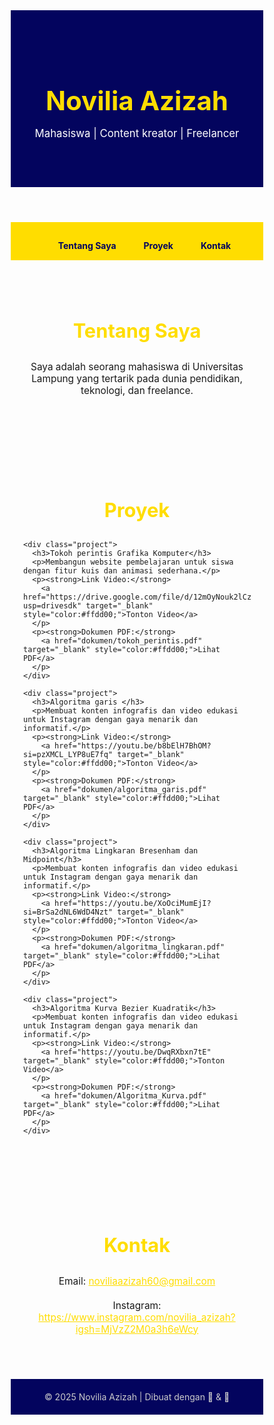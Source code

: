 <html lang="id">
<head>
  <meta charset="UTF-8" />
  <meta name="viewport" content="width=device-width, initial-scale=1.0"/>
  <title>Portofolio Novilia Azizah</title>
  <link href="https://fonts.googleapis.com/css2?family=Poppins:wght@400;600&display=swap" rel="stylesheet">
  <style>
    * {
      margin: 0;
      padding: 0;
      box-sizing: border-box;
    }

    body {
      font-family: 'Poppins', sans-serif;
      background: linear-gradient(to right, #0077b6, #90e0ef);
      color: #fff;
    }

    header {
      background-color: #03045e;
      text-align: center;
      padding: 60px 20px;
      color: #ffdd00;
    }

    header h1 {
      font-size: 3em;
      margin-bottom: 10px;
    }

    header p {
      font-size: 1.2em;
      color: #ffffff;
    }

    nav {
      background-color: #ffdd00;
      padding: 15px 0;
      text-align: center;
    }

    nav ul {
      list-style: none;
    }

    nav ul li {
      display: inline;
      margin: 0 20px;
    }

    nav ul li a {
      text-decoration: none;
      font-weight: bold;
      color: #03045e;
      transition: 0.3s ease;
    }

    nav ul li a:hover {
      color: #0077b6;
    }

    section {
      padding: 50px 20px;
      max-width: 900px;
      margin: auto;
    }

    section h2 {
      font-size: 2.2em;
      text-align: center;
      color: #ffdd00;
      margin-bottom: 30px;
    }

    section p {
      text-align: center;
      font-size: 1.1em;
      margin-bottom: 20px;
    }

    .project {
      background-color: rgba(255, 255, 255, 0.1);
      border-left: 5px solid #ffdd00;
      border-radius: 10px;
      padding: 20px;
      margin: 15px 0;
      transition: 0.3s;
    }

    .project:hover {
      background-color: rgba(255, 255, 255, 0.2);
      transform: translateY(-5px);
    }

    footer {
      background-color: #03045e;
      color: #ccc;
      text-align: center;
      padding: 20px;
    }

    @media (max-width: 600px) {
      header h1 {
        font-size: 2em;
      }

      nav ul li {
        display: block;
        margin: 10px 0;
      }
    }
  </style>
</head>
<body>

  <header>
    <h1>Novilia Azizah</h1>
    <p>Mahasiswa | Content kreator | Freelancer</p> 
  </header>
  
  <nav>
    <ul>
      <li><a href="#about">Tentang Saya</a></li>
      <li><a href="#projects">Proyek</a></li>
      <li><a href="#contact">Kontak</a></li>
    </ul>
  </nav>

  <section id="about">
    <h2>Tentang Saya</h2>
    <p>Saya adalah seorang mahasiswa di Universitas Lampung yang tertarik pada dunia pendidikan, teknologi, dan freelance.</p>
  </section>
  
  <section id="projects">
    <h2>Proyek</h2>
    
    <div class="project">
      <h3>Tokoh perintis Grafika Komputer</h3>
      <p>Membangun website pembelajaran untuk siswa dengan fitur kuis dan animasi sederhana.</p>
      <p><strong>Link Video:</strong> 
        <a href="https://drive.google.com/file/d/12mOyNouk2lCzW5hYaROBzQfiPBsByYjO/view?usp=drivesdk" target="_blank" style="color:#ffdd00;">Tonton Video</a>
      </p>
      <p><strong>Dokumen PDF:</strong> 
        <a href="dokumen/tokoh_perintis.pdf" target="_blank" style="color:#ffdd00;">Lihat PDF</a>
      </p>
    </div>
  
    <div class="project">
      <h3>Algoritma garis </h3>
      <p>Membuat konten infografis dan video edukasi untuk Instagram dengan gaya menarik dan informatif.</p>
      <p><strong>Link Video:</strong> 
        <a href="https://youtu.be/b8bElH7BhOM?si=pzXMCL_LYP8uE7fq" target="_blank" style="color:#ffdd00;">Tonton Video</a>
      </p>
      <p><strong>Dokumen PDF:</strong> 
        <a href="dokumen/algoritma_garis.pdf" target="_blank" style="color:#ffdd00;">Lihat PDF</a>
      </p>
    </div>

    <div class="project">
      <h3>Algoritma Lingkaran Bresenham dan Midpoint</h3>
      <p>Membuat konten infografis dan video edukasi untuk Instagram dengan gaya menarik dan informatif.</p>
      <p><strong>Link Video:</strong> 
        <a href="https://youtu.be/XoOciMumEjI?si=BrSa2dNL6WdD4Nzt" target="_blank" style="color:#ffdd00;">Tonton Video</a>
      </p>
      <p><strong>Dokumen PDF:</strong> 
        <a href="dokumen/algoritma_lingkaran.pdf" target="_blank" style="color:#ffdd00;">Lihat PDF</a>
      </p>
    </div>

    <div class="project">
      <h3>Algoritma Kurva Bezier Kuadratik</h3>
      <p>Membuat konten infografis dan video edukasi untuk Instagram dengan gaya menarik dan informatif.</p>
      <p><strong>Link Video:</strong> 
        <a href="https://youtu.be/DwqRXbxn7tE" target="_blank" style="color:#ffdd00;">Tonton Video</a>
      </p>
      <p><strong>Dokumen PDF:</strong> 
        <a href="dokumen/Algoritma_Kurva.pdf" target="_blank" style="color:#ffdd00;">Lihat PDF</a>
      </p>
    </div>
  </section>
  
  
  <section id="contact">
    <h2>Kontak</h2>
    <p>Email: <a href="mailto:noviliaazizah60@gmail.com" style="color:#ffdd00;">noviliaazizah60@gmail.com</a></p>
    <p>Instagram: <a href="https://www.instagram.com/novilia_azizah?igsh=MjVzZ2M0a3h6eWcy" target="_blank" style="color:#ffdd00;">https://www.instagram.com/novilia_azizah?igsh=MjVzZ2M0a3h6eWcy</a></p>
  </section>

  <footer>
    &copy; 2025 Novilia Azizah | Dibuat dengan 💙 & 💛
  </footer>

</body>
</html>
